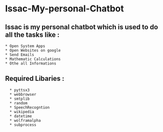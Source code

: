 # Issac-My-personal-Chatbot

## Issac is my personal chatbot which is used to do all the tasks like :
    * Open System Apps
    * Open Websites on google
    * Send Emails
    * Mathematic Calculations 
    * Othe all Informations 
 
## Required Libaries :

      * pyttsx3
      * webbrowser
      * smtplib
      * random
      * SpeechRecogntion
      * wikipedia
      * datetime
      * wolframalpha
      * subprocess
